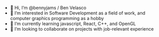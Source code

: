 - 👋 Hi, I’m @bennyjams / Ben Velasco
- 👀 I’m interested in Software Development as a field of work, and computer graphics programming as a hobby
- 🌱 I’m currently learning javascript, React, C++, and OpenGL
- 💞️ I’m looking to collaborate on projects with job-relevant experience


